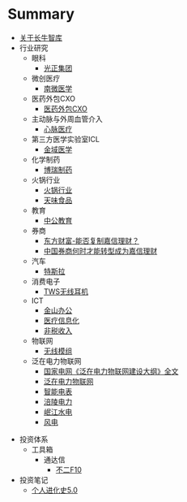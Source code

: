 # Summary

* [关于长牛智库](README.md)
* 行业研究
  - 眼科
    - [光正集团](行业研究\眼科\光正集团.md)
  - 微创医疗
    - [南微医学](行业研究\微创医疗\南微医学.md)
  - 医药外包CXO
    - [医药外包CXO](行业研究\医药外包\医药外包CRO-CMO-CDMO.md)
  - 主动脉与外周血管介入
    - [心脉医疗](行业研究\主动脉与外周血管介入\心脉医疗.md)
  * 第三方医学实验室ICL
    * [金域医学](行业研究\第三方医学实验室ICL\金域医学\金域医学.md)
  - 化学制药
    - [博瑞制药](行业研究\化学制药\博瑞医药.md)
  - 火锅行业
    - [火锅行业](行业研究\火锅行业\火锅行业.md)
    - [天味食品](行业研究\火锅行业\天味食品.md)
  - 教育
    - [中公教育](行业研究\教育\中公教育.md)
  - 券商
    - [东方财富-能否复制嘉信理财？](行业研究\券商\东方财富-能否复制嘉信理财.md)
    - [中国券商何时才能转型成为嘉信理财](行业研究\券商\中国券商何时才能转型成为嘉信理财.md)
  - 汽车
    - [特斯拉](行业研究\汽车\特斯拉.md)
  - 消费电子
    - [TWS无线耳机](行业研究\消费电子\TWS无线耳机\TWS无线耳机.md)
  - ICT
    - [金山办公](行业研究\ICT\办公软件\金山办公.md)
    - [医疗信息化](行业研究\ICT\医疗信息化\医疗信息化.md)
    - [非税收入](行业研究\ICT\非税收入信息化\非税收入信息化.md)
  - 物联网
    - [无线模组](行业研究\物联网\无线模组.md)
  - 泛在电力物联网
    - [国家电网《泛在电力物联网建设大纲》全文](行业研究\泛在电力物联网\国家电网《泛在电力物联网建设大纲》全文.md)
    - [泛在电力物联网](行业研究\泛在电力物联网\泛在电力物联网.md)
    - [智能电表](行业研究\泛在电力物联网\智能电表.md)
    - [涪陵电力](行业研究\泛在电力物联网\涪陵电力.md)
    - [岷江水电](行业研究\泛在电力物联网\岷江水电.md)
    - [风电](行业研究\泛在电力物联网\风电.md)
- 投资体系
  - 工具箱
    - 通达信
      - [不二F10](投资体系\工具箱\通达信\不二F10.md)
- 投资笔记
  - [个人进化史5.0](投资笔记\个人进化史5.0.md)
